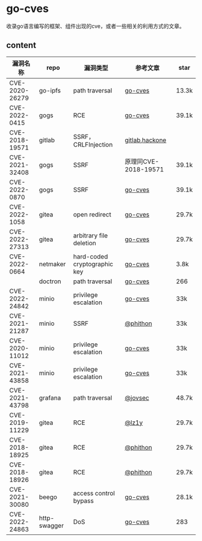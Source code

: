 # go-cves
收录go语言编写的框架、组件出现的cve，或者一些相关的利用方式的文章。

## content

| 漏洞名称       | repo         | 漏洞类型                     | 参考文章                                                     | star  |
| -------------- | ------------ | ---------------------------- | ------------------------------------------------------------ | ----- |
| CVE-2020-26279 | go-ipfs      | path traversal               | [go-cves](CVE-2020-26279/CVE-2020-26279.md)                  | 13.3k |
| CVE-2022-0415  | gogs         | RCE                          | [go-cves](CVE-2022-0415/CVE-2022-0415.md)                    | 39.1k |
| CVE-2018-19571 | gitlab       | SSRF，CRLFInjection          | [gitlab](https://gitlab.com/gitlab-org/gitlab/-/issues/8438),[hackone](https://hackerone.com/reports/441090) |       |
| CVE-2021-32408 | gogs         | SSRF                         | 原理同CVE-2018-19571                                         | 39.1k |
| CVE-2022-0870  | gogs         | SSRF                         | [go-cves](CVE-2022-0870/CVE-2022-0870.md)                    | 39.1k |
| CVE-2022-1058  | gitea        | open redirect                | [go-cves](CVE-2022-1058/CVE-2022-1058.md)                    | 29.7k |
| CVE-2022-27313 | gitea        | arbitrary file deletion      | [go-cves](CVE-2022-27313/CVE-2022-27313.md)                  | 29.7k |
| CVE-2022-0664  | netmaker     | hard-coded cryptographic key | [go-cves](CVE-2022-0664/CVE-2022-0664.md)                    | 3.8k  |
|                | doctron      | path traversal               | [go-cves](doctron-path-traversal/doctron-path-traversal.md)  | 266   |
| CVE-2022-24842 | minio        | privilege escalation         | [go-cves](CVE-2022-24842/CVE-2022-24842.md)                  | 33k   |
| CVE-2021-21287 | minio        | SSRF                         | [@phithon](https://www.leavesongs.com/PENETRATION/the-collision-of-containers-and-the-cloud-pentesting-a-MinIO.html) | 33k   |
| CVE-2020-11012 | minio        | privilege escalation         | [go-cves](CVE-2020-11012/CVE-2020-11012.md)                  | 33k   |
| CVE-2021-43858 | minio        | privilege escalation         | [go-cves](CVE-2021-43858/CVE-2021-43858.md)                  | 33k   |
| CVE-2021-43798 | grafana      | path traversal               | [@jovsec](https://j0vsec.com/post/cve-2021-43798/)           | 48.7k |
| CVE-2019-11229 | gitea        | RCE                          | [@lz1y](https://xz.aliyun.com/t/5788)                        | 29.7k |
| CVE-2018-18925 | gitea        | RCE                          | [@phithon](https://www.leavesongs.com/PENETRATION/gitea-remote-command-execution.html) | 29.7k |
| CVE-2018-18926 | gitea        | RCE                          | [@phithon](https://www.leavesongs.com/PENETRATION/gitea-remote-command-execution.html) | 29.7k |
| CVE-2021-30080 | beego        | access control bypass        | [go-cves](CVE-2021-30080/CVE-2021-30080.md)                  | 28.1k |
| CVE-2022-24863 | http-swagger | DoS                          | [go-cves](CVE-2022-24863/CVE-2022-24863.md)                  | 283   |

